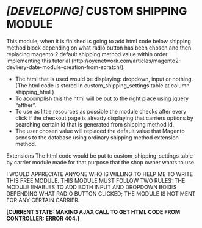 <h1><i>[DEVELOPING]</i> CUSTOM SHIPPING MODULE</h1>
 This module, when it is finished is going to add html code below shipping method block depending on what radio button has been chosen and then replacing magento 2 default shipping method value within order implementing this tutorial (http://oyenetwork.com/articles/magento2-devliery-date-module-creation-from-scratch/). 
 
 * The html that is used would be displaying: dropdown, input or nothing. (The html code is stored in custom_shipping_settings table at column shipping_html.) 
 * To accomplish this the html will be put to the right place using jquery “afther”. 
 * To use as little resources as possible the module checks after every click if  the checkout page is already displaying that carriers options by searching certain id that is generated from shipping method id.  
 * The user chosen value will replaced the default value that Magento sends to the database using ordinary shipping method extension method.  
 
 Extensions 
 The html code would be put to custom_shipping_settings table by carrier module made for that purpose that the shop owner wants to use.
 
 I WOULD APPRECIATE ANYONE WHO IS WILLING TO HELP ME TO WRITE THIS FREE MODULE. 
 THIS MODULE MUST FOLLOW TWO RULES:  THE MODULE ENABLES TO ADD BOTH INPUT AND DROPDOWN BOXES DEPENDING WHAT RADIO BUTTON CLICKED; THE MODULE IS NOT MENT FOR ANY CERTAIN CARRIER.
  
<b>[CURRENT STATE: MAKING AJAX CALL TO GET HTML CODE FROM CONTROLLER: ERROR 404.]</b>
